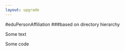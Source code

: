 ```yaml
---
layout: upgrade
---
```


#eduPersonAffiliation 
###based on directory hierarchy

Some text

Some code
